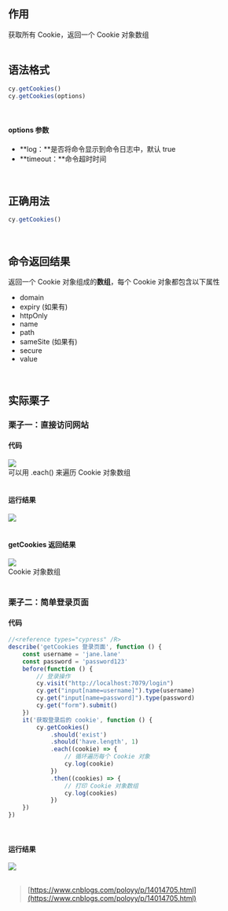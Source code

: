 
## 作用
获取所有 Cookie，返回一个 Cookie 对象数组  
 

## 语法格式

```javascript
cy.getCookies()
cy.getCookies(options)
```
 

#### options 参数

- **log：**是否将命令显示到命令日志中，默认 true
- **timeout：**命令超时时间

 

## 正确用法

```javascript
cy.getCookies()
```
 

## 命令返回结果
返回一个 Cookie 对象组成的**数组**，每个 Cookie 对象都包含以下属性

- domain
- expiry (如果有)
- httpOnly
- name
- path
- sameSite (如果有)
- secure
- value

 

## 实际栗子

### 栗子一：直接访问网站

#### 代码
![](https://img2020.cnblogs.com/blog/1896874/202011/1896874-20201122111333943-162454375.png)  
可以用 .each() 来遍历 Cookie 对象数组  
 

#### 运行结果
![](https://img2020.cnblogs.com/blog/1896874/202011/1896874-20201122111416597-893879607.png)  
 

#### getCookies 返回结果
![](https://img2020.cnblogs.com/blog/1896874/202011/1896874-20201122111424010-53831723.png)  
Cookie 对象数组  
 

### 栗子二：简单登录页面

#### 代码

```javascript
//<reference types="cypress" /R>
describe('getCookies 登录页面', function () {
    const username = 'jane.lane'
    const password = 'password123'
    before(function () {
        // 登录操作
        cy.visit("http://localhost:7079/login")
        cy.get("input[name=username]").type(username)
        cy.get("input[name=password]").type(password)
        cy.get("form").submit()
    })
    it('获取登录后的 cookie', function () {
        cy.getCookies()
            .should('exist')
            .should('have.length', 1)
            .each((cookie) => {
                // 循环遍历每个 Cookie 对象
                cy.log(cookie)
            })
            .then((cookies) => {
                // 打印 Cookie 对象数组
                cy.log(cookies)
            })
    })
})
```
 

#### 运行结果
![](https://img2020.cnblogs.com/blog/1896874/202011/1896874-20201122111557795-1171001446.png)  
 
> [https://www.cnblogs.com/poloyy/p/14014705.html](https://www.cnblogs.com/poloyy/p/14014705.html)

